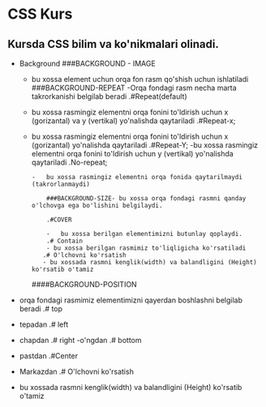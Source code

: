# CSS Kurs

## Kursda CSS bilim va ko'nikmalari olinadi.

-   Background
    ###BACKGROUND - IMAGE

    -   bu xossa element uchun orqa fon rasm qo'shish uchun ishlatiladi
        ###BACKGROUND-REPEAT
        -Orqa fondagi rasm necha marta takrorkanishi belgilab beradi
        .#Repeat(default)
    -   bu xossa rasmingiz elementni orqa fonini to'ldirish uchun x (gorizantal) va y (vertikal) yo'nalishda qaytariladi
        .#Repeat-x;
    -   bu xossa rasmingiz elementni orqa fonini to'ldirish uchun x (gorizantal) yo'nalishda qaytariladi
        .#Repeat-Y;
        -bu xossa rasmingiz elementni orqa fonini to'ldirish uchun y (vertikal) yo'nalishda qaytariladi
        .No-repeat;

            -   bu xossa rasmingiz elementni orqa fonida qaytarilmaydi (takrorlanmaydi)

                ###BACKGROUND-SIZE- bu xossa orqa fondagi rasmni qanday o'lchovga ega bo'lishini belgilaydi.

                .#COVER

                -   bu xossa berilgan elementimizni butunlay qoplaydi.
                .# Contain
                - bu xossa berilgan rasmimiz to'liqligicha ko'rsatiladi
               .# O'lchovni ko'rsatish
               - bu xossada rasmni kenglik(width) va balandligini (Height) ko'rsatib o'tamiz

        ####BACKGROUND-POSITION

-   orqa fondagi rasmimiz elementimizni qayerdan boshlashni belgilab beradi
    .# top
-   tepadan
    .# left
-   chapdan
    .# right
    -o'ngdan
    .# bottom
-   pastdan
    .#Center
-   Markazdan
    .# O'lchovni ko'rsatish
-   bu xossada rasmni kenglik(width) va balandligini (Height) ko'rsatib o'tamiz
